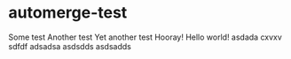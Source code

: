 # automerge-test

Some test
Another test
Yet another test
Hooray!
Hello world!
asdada
cxvxv
sdfdf
adsadsa
asdsdds
asdsadds
